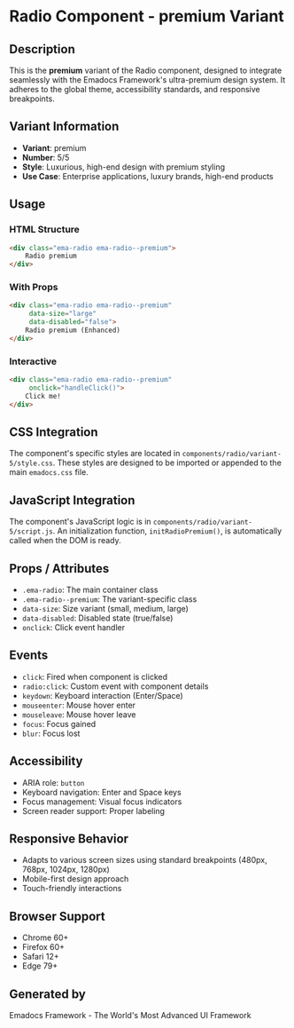 # Radio Component - premium Variant

## Description
This is the **premium** variant of the Radio component, designed to integrate seamlessly with the Emadocs Framework's ultra-premium design system. It adheres to the global theme, accessibility standards, and responsive breakpoints.

## Variant Information
- **Variant**: premium
- **Number**: 5/5
- **Style**: Luxurious, high-end design with premium styling
- **Use Case**: Enterprise applications, luxury brands, high-end products

## Usage

### HTML Structure
```html
<div class="ema-radio ema-radio--premium">
    Radio premium
</div>
```

### With Props
```html
<div class="ema-radio ema-radio--premium" 
     data-size="large" 
     data-disabled="false">
    Radio premium (Enhanced)
</div>
```

### Interactive
```html
<div class="ema-radio ema-radio--premium" 
     onclick="handleClick()">
    Click me!
</div>
```

## CSS Integration
The component's specific styles are located in `components/radio/variant-5/style.css`. These styles are designed to be imported or appended to the main `emadocs.css` file.

## JavaScript Integration
The component's JavaScript logic is in `components/radio/variant-5/script.js`. An initialization function, `initRadioPremium()`, is automatically called when the DOM is ready.

## Props / Attributes
- `.ema-radio`: The main container class
- `.ema-radio--premium`: The variant-specific class
- `data-size`: Size variant (small, medium, large)
- `data-disabled`: Disabled state (true/false)
- `onclick`: Click event handler

## Events
- `click`: Fired when component is clicked
- `radio:click`: Custom event with component details
- `keydown`: Keyboard interaction (Enter/Space)
- `mouseenter`: Mouse hover enter
- `mouseleave`: Mouse hover leave
- `focus`: Focus gained
- `blur`: Focus lost

## Accessibility
- ARIA role: `button`
- Keyboard navigation: Enter and Space keys
- Focus management: Visual focus indicators
- Screen reader support: Proper labeling

## Responsive Behavior
- Adapts to various screen sizes using standard breakpoints (480px, 768px, 1024px, 1280px)
- Mobile-first design approach
- Touch-friendly interactions

## Browser Support
- Chrome 60+
- Firefox 60+
- Safari 12+
- Edge 79+

## Generated by
Emadocs Framework - The World's Most Advanced UI Framework
